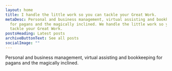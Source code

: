 ```yaml
---
layout: home
title: I handle the little work so you can tackle your Great Work.
metaDesc: Personal and business management, virtual assisting and bookkeeping
  for pagans and the magically inclined. We handle the little work so you can
  tackle your Great Work.
postsHeading: Latest posts
archiveButtonText: See all posts
socialImage: ""
---
```

Personal and business management, virtual assisting and bookkeeping for pagans and the magically inclined. 